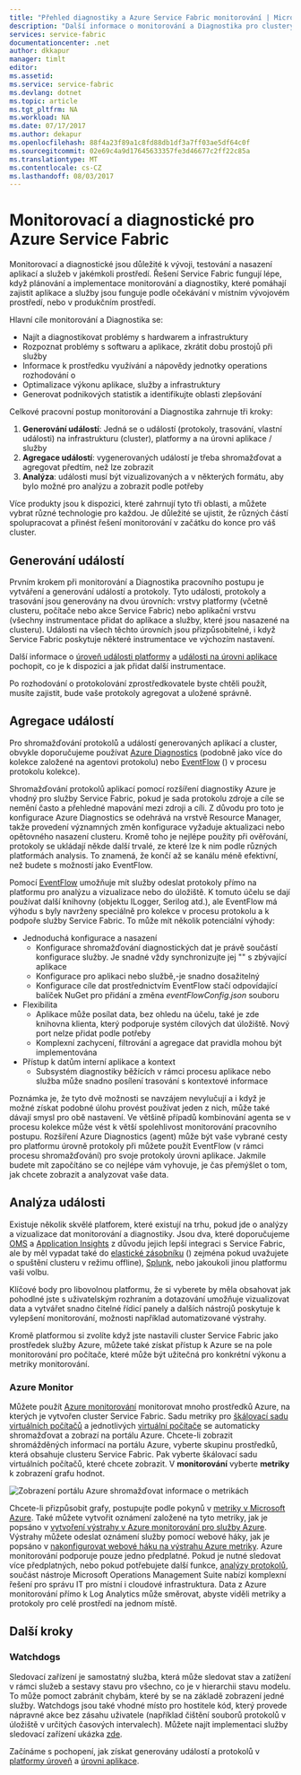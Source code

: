 ```yaml
---
title: "Přehled diagnostiky a Azure Service Fabric monitorování | Microsoft Docs"
description: "Další informace o monitorování a Diagnostika pro clustery, aplikace a služby Azure Service Fabric."
services: service-fabric
documentationcenter: .net
author: dkkapur
manager: timlt
editor: 
ms.assetid: 
ms.service: service-fabric
ms.devlang: dotnet
ms.topic: article
ms.tgt_pltfrm: NA
ms.workload: NA
ms.date: 07/17/2017
ms.author: dekapur
ms.openlocfilehash: 88f4a23f89a1c8fd88db1df3a7ff03ae5df64c0f
ms.sourcegitcommit: 02e69c4a9d17645633357fe3d46677c2ff22c85a
ms.translationtype: MT
ms.contentlocale: cs-CZ
ms.lasthandoff: 08/03/2017
---
```

# <a name="monitoring-and-diagnostics-for-azure-service-fabric"></a>Monitorovací a diagnostické pro Azure Service Fabric

Monitorovací a diagnostické jsou důležité k vývoji, testování a nasazení aplikací a služeb v jakémkoli prostředí. Řešení Service Fabric fungují lépe, když plánování a implementace monitorování a diagnostiky, které pomáhají zajistit aplikace a služby jsou funguje podle očekávání v místním vývojovém prostředí, nebo v produkčním prostředí.

Hlavní cíle monitorování a Diagnostika se:
* Najít a diagnostikovat problémy s hardwarem a infrastruktury
* Rozpoznat problémy s softwaru a aplikace, zkrátit dobu prostojů při služby
* Informace k prostředku využívání a nápovědy jednotky operations rozhodování o
* Optimalizace výkonu aplikace, služby a infrastruktury
* Generovat podnikových statistik a identifikujte oblasti zlepšování


Celkové pracovní postup monitorování a Diagnostika zahrnuje tři kroky:

1. **Generování událostí**: Jedná se o událostí (protokoly, trasování, vlastní události) na infrastrukturu (cluster), platformy a na úrovni aplikace / služby
2. **Agregace událostí**: vygenerovaných událostí je třeba shromažďovat a agregovat předtím, než lze zobrazit
3. **Analýza**: události musí být vizualizovaných a v některých formátu, aby bylo možné pro analýzu a zobrazit podle potřeby

Více produkty jsou k dispozici, které zahrnují tyto tři oblasti, a můžete vybrat různé technologie pro každou. Je důležité se ujistit, že různých částí spolupracovat a přinést řešení monitorování v začátku do konce pro váš cluster.

## <a name="event-generation"></a>Generování událostí

Prvním krokem při monitorování a Diagnostika pracovního postupu je vytváření a generování událostí a protokoly. Tyto události, protokoly a trasování jsou generovány na dvou úrovních: vrstvy platformy (včetně clusteru, počítače nebo akce Service Fabric) nebo aplikační vrstvu (všechny instrumentace přidat do aplikace a služby, které jsou nasazené na clusteru). Události na všech těchto úrovních jsou přizpůsobitelné, i když Service Fabric poskytuje některé instrumentace ve výchozím nastavení.

Další informace o [úroveň události platformy](service-fabric-diagnostics-event-generation-infra.md) a [události na úrovni aplikace](service-fabric-diagnostics-event-generation-app.md) pochopit, co je k dispozici a jak přidat další instrumentace.

Po rozhodování o protokolování zprostředkovatele byste chtěli použít, musíte zajistit, bude vaše protokoly agregovat a uložené správně.

## <a name="event-aggregation"></a>Agregace událostí

Pro shromažďování protokolů a událostí generovaných aplikací a cluster, obvykle doporučujeme používat [Azure Diagnostics](service-fabric-diagnostics-event-aggregation-wad.md) (podobně jako více do kolekce založené na agentovi protokolu) nebo [EventFlow](service-fabric-diagnostics-event-aggregation-eventflow.md) () v procesu protokolu kolekce).

Shromažďování protokolů aplikací pomocí rozšíření diagnostiky Azure je vhodný pro služby Service Fabric, pokud je sada protokolu zdroje a cíle se nemění často a přehledné mapování mezi zdroji a cíli. Z důvodu pro toto je konfigurace Azure Diagnostics se odehrává na vrstvě Resource Manager, takže provedení významných změn konfigurace vyžaduje aktualizaci nebo opětovného nasazení clusteru. Kromě toho je nejlépe použity při ověřování, protokoly se ukládají někde další trvalé, ze které lze k nim podle různých platformách analysis. To znamená, že končí až se kanálu méně efektivní, než budete s možností jako EventFlow.

Pomocí [EventFlow](https://github.com/Azure/diagnostics-eventflow) umožňuje mít služby odeslat protokoly přímo na platformu pro analýzu a vizualizace nebo do úložiště. K tomuto účelu se dají používat další knihovny (objektu ILogger, Serilog atd.), ale EventFlow má výhodu s byly navrženy speciálně pro kolekce v procesu protokolu a k podpoře služby Service Fabric. To může mít několik potenciální výhody:

* Jednoduchá konfigurace a nasazení
    * Konfigurace shromažďování diagnostických dat je právě součástí konfigurace služby. Je snadné vždy synchronizujte jej "" s zbývající aplikace
    * Konfigurace pro aplikaci nebo službě,-je snadno dosažitelný
    * Konfigurace cíle dat prostřednictvím EventFlow stačí odpovídající balíček NuGet pro přidání a změna *eventFlowConfig.json* souboru
* Flexibilita
    * Aplikace může posílat data, bez ohledu na účelu, také je zde knihovna klienta, který podporuje systém cílových dat úložiště. Nový port nelze přidat podle potřeby
    * Komplexní zachycení, filtrování a agregace dat pravidla mohou být implementována
* Přístup k datům interní aplikace a kontext
    * Subsystém diagnostiky běžících v rámci procesu aplikace nebo služba může snadno posílení trasování s kontextové informace

Poznámka je, že tyto dvě možnosti se navzájem nevylučují a i když je možné získat podobné úlohu provést používat jeden z nich, může také dávají smysl pro obě nastavení. Ve většině případů kombinování agenta se v procesu kolekce může vést k větší spolehlivost monitorování pracovního postupu. Rozšíření Azure Diagnostics (agent) může být vaše vybrané cesty pro platformu úrovně protokoly při můžete použít EventFlow (v rámci procesu shromažďování) pro svoje protokoly úrovni aplikace. Jakmile budete mít započítáno se co nejlépe vám vyhovuje, je čas přemýšlet o tom, jak chcete zobrazit a analyzovat vaše data.

## <a name="event-analysis"></a>Analýza události

Existuje několik skvělé platforem, které existují na trhu, pokud jde o analýzy a vizualizace dat monitorování a diagnostiky. Jsou dva, které doporučujeme [OMS](service-fabric-diagnostics-event-analysis-oms.md) a [Application Insights](service-fabric-diagnostics-event-analysis-appinsights.md) z důvodu jejich lepší integraci s Service Fabric, ale by měl vypadat také do [elastické zásobníku](https://www.elastic.co/products) () zejména pokud uvažujete o spuštění clusteru v režimu offline), [Splunk](https://www.splunk.com/), nebo jakoukoli jinou platformu vaši volbu.

Klíčové body pro libovolnou platformu, že si vyberete by měla obsahovat jak pohodlné jste s uživatelským rozhraním a dotazování umožňuje vizualizovat data a vytvářet snadno čitelné řídicí panely a dalších nástrojů poskytuje k vylepšení monitorování, možnosti například automatizované výstrahy.

Kromě platformou si zvolíte když jste nastavili cluster Service Fabric jako prostředek služby Azure, můžete také získat přístup k Azure se na pole monitorování pro počítače, které může být užitečná pro konkrétní výkonu a metriky monitorování.

### <a name="azure-monitor"></a>Azure Monitor

Můžete použít [Azure monitorování](../monitoring-and-diagnostics/monitoring-overview.md) monitorovat mnoho prostředků Azure, na kterých je vytvořen cluster Service Fabric. Sadu metriky pro [škálovací sadu virtuálních počítačů](../monitoring-and-diagnostics/monitoring-supported-metrics.md#microsoftcomputevirtualmachinescalesets) a jednotlivých [virtuální počítače](../monitoring-and-diagnostics/monitoring-supported-metrics.md#microsoftcomputevirtualmachinescalesetsvirtualmachines) se automaticky shromažďovat a zobrazí na portálu Azure. Chcete-li zobrazit shromážděných informací na portálu Azure, vyberte skupinu prostředků, která obsahuje clusteru Service Fabric. Pak vyberte škálovací sadu virtuálních počítačů, které chcete zobrazit. V **monitorování** vyberte **metriky** k zobrazení grafu hodnot.

![Zobrazení portálu Azure shromažďovat informace o metrikách](media/service-fabric-diagnostics-overview/azure-monitoring-metrics.png)

Chcete-li přizpůsobit grafy, postupujte podle pokynů v [metriky v Microsoft Azure](../monitoring-and-diagnostics/insights-how-to-customize-monitoring.md). Také můžete vytvořit oznámení založené na tyto metriky, jak je popsáno v [vytvoření výstrahy v Azure monitorování pro služby Azure](../monitoring-and-diagnostics/insights-alerts-portal.md). Výstrahy můžete odeslat oznámení služby pomocí webové háky, jak je popsáno v [nakonfigurovat webové háku na výstrahu Azure metriky](../monitoring-and-diagnostics/insights-webhooks-alerts.md). Azure monitorování podporuje pouze jedno předplatné. Pokud je nutné sledovat více předplatných, nebo pokud potřebujete další funkce, [analýzy protokolů](https://azure.microsoft.com/documentation/services/log-analytics/), součást nástroje Microsoft Operations Management Suite nabízí komplexní řešení pro správu IT pro místní i cloudové infrastruktura. Data z Azure monitorování přímo k Log Analytics může směrovat, abyste viděli metriky a protokoly pro celé prostředí na jednom místě.

## <a name="next-steps"></a>Další kroky

### <a name="watchdogs"></a>Watchdogs

Sledovací zařízení je samostatný služba, která může sledovat stav a zatížení v rámci služeb a sestavy stavu pro všechno, co je v hierarchii stavu modelu. To může pomoct zabránit chybám, které by se na základě zobrazení jedné služby. Watchdogs jsou také vhodné místo pro hostitele kód, který provede nápravné akce bez zásahu uživatele (například čištění souborů protokolů v úložiště v určitých časových intervalech). Můžete najít implementaci služby sledovací zařízení ukázka [zde](https://github.com/Azure-Samples/service-fabric-watchdog-service).

Začínáme s pochopení, jak získat generovány událostí a protokolů v [platformy úroveň](service-fabric-diagnostics-event-generation-infra.md) a [úrovni aplikace](service-fabric-diagnostics-event-generation-app.md).
